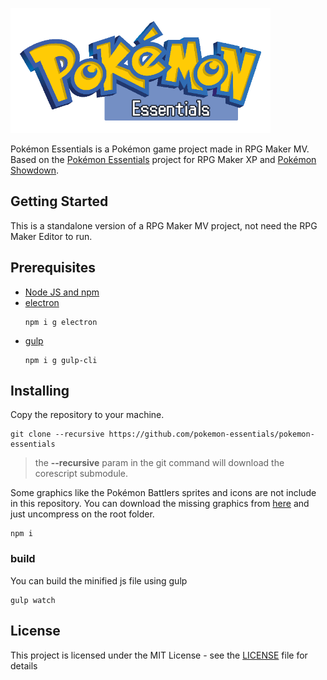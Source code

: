 ![logo](img/titles1/pokelogo.png)

Pokémon Essentials is a Pokémon game project made in RPG Maker MV. Based on the [Pokémon Essentials](http://pokemonessentials.wikia.com/wiki/Pok%C3%A9mon_Essentials_Wiki)  project for RPG Maker XP and [Pokémon Showdown](https://github.com/Zarel/Pokemon-Showdown).


## Getting Started
This is a standalone version of a RPG Maker MV project, not need the RPG Maker Editor to run.

## Prerequisites

* [Node JS and npm](https://nodejs.org/en/download/)
* [electron](https://electronjs.org/)
    ```
    npm i g electron
    ```
* [gulp]()
    ```
    npm i g gulp-cli
    ```


## Installing

Copy the repository to your machine.

```
git clone --recursive https://github.com/pokemon-essentials/pokemon-essentials
```

> the **--recursive** param in the git command will download the corescript submodule.

Some graphics like the Pokémon Battlers sprites and icons are not include in this repository.
You can download the missing graphics from [here](https://drive.google.com/drive/folders/1oXbTrwAlL1SBVLykaHS1HlZf9c-IJWLo?usp=sharing) and just uncompress on the root folder.

```
npm i
```

### build
You can build the minified js file using gulp

```
gulp watch
```


## License

This project is licensed under the MIT License - see the [LICENSE](LICENSE) file for details
